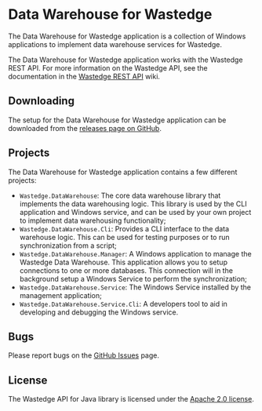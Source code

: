 # Data Warehouse for Wastedge

The Data Warehouse for Wastedge application is a collection of Windows applications to implement data warehouse services for Wastedge.

The Data Warehouse for Wastedge application works with the Wastedge REST API. For more information on the Wastedge
API, see the documentation in the [Wastedge REST API](https://github.com/wastedge/weapi) wiki.

## Downloading

The setup for the Data Warehouse for Wastedge application can be downloaded from the
[releases page on GitHub](https://github.com/wastedge/data-warehouse/releases).

## Projects

The Data Warehouse for Wastedge application contains a few different projects:

* `Wastedge.DataWarehouse`: The core data warehouse library that implements the data warehousing logic. This library is used by the CLI application and Windows service, and can be used by your own project to implement data warehousing functionality;
* `Wastedge.DataWarehouse.Cli`: Provides a CLI interface to the data warehouse logic. This can be used for testing purposes or to run synchronization from a script;
* `Wastedge.DataWarehouse.Manager`: A Windows application to manage the Wastedge Data Warehouse. This application allows you to setup connections to one or more databases. This connection will in the background setup a Windows Service to perform the synchronization;
* `Wastedge.DataWarehouse.Service`: The Windows Service installed by the management application;
* `Wastedge.DataWarehouse.Service.Cli`: A developers tool to aid in developing and debugging the Windows service.

## Bugs

Please report bugs on the [GitHub Issues](https://github.com/wastedge/data-warehouse/issues) page.

## License

The Wastedge API for Java library is licensed under the [Apache 2.0 license](https://github.com/wastedge/data-warehouse/blob/master/LICENSE).
